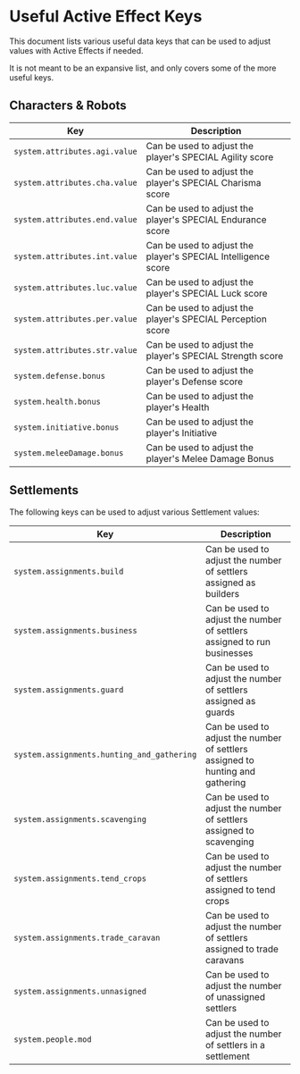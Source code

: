 # Useful Active Effect Keys

This document lists various useful data keys that can be used to adjust values
with Active Effects if needed.

It is not meant to be an expansive list, and only covers some of the more useful
keys.

## Characters & Robots

| Key | Description |
|---|---|
| `system.attributes.agi.value` | Can be used to adjust the player's SPECIAL Agility score |
| `system.attributes.cha.value` | Can be used to adjust the player's SPECIAL Charisma score |
| `system.attributes.end.value` | Can be used to adjust the player's SPECIAL Endurance score |
| `system.attributes.int.value` | Can be used to adjust the player's SPECIAL Intelligence score |
| `system.attributes.luc.value` | Can be used to adjust the player's SPECIAL Luck score |
| `system.attributes.per.value` | Can be used to adjust the player's SPECIAL Perception score |
| `system.attributes.str.value` | Can be used to adjust the player's SPECIAL Strength score |
| `system.defense.bonus` | Can be used to adjust the player's Defense score |
| `system.health.bonus` | Can be used to adjust the player's Health |
| `system.initiative.bonus` | Can be used to adjust the player's Initiative |
| `system.meleeDamage.bonus` | Can be used to adjust the player's Melee Damage Bonus |

## Settlements

The following keys can be used to adjust various Settlement values:

| Key | Description |
|-----|-------------|
| `system.assignments.build` | Can be used to adjust the number of settlers assigned as builders |
| `system.assignments.business` | Can be used to adjust the number of settlers assigned to run businesses |
| `system.assignments.guard` | Can be used to adjust the number of settlers assigned as guards |
| `system.assignments.hunting_and_gathering` | Can be used to adjust the number of settlers assigned to hunting and gathering |
| `system.assignments.scavenging` | Can be used to adjust the number of settlers assigned to scavenging |
| `system.assignments.tend_crops` | Can be used to adjust the number of settlers assigned to tend crops |
| `system.assignments.trade_caravan` | Can be used to adjust the number of settlers assigned to trade caravans |
| `system.assignments.unnasigned` | Can be used to adjust the number of unassigned settlers |
| `system.people.mod` | Can be used to adjust the number of settlers in a settlement
